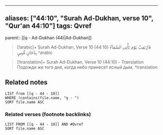 
---
aliases: ["44:10", "Surah Ad-Dukhan, verse 10", "Qur'an 44:10"]
tags: Qvref
---

parent:: [[q - Ad-Dukhan (44)|Ad-Dukhan]]

> [!arabic]+ Surah Ad-Dukhan, Verse 10 (44:10)
> <span class="quran-arabic">فَٱرْتَقِبْ يَوْمَ تَأْتِى ٱلسَّمَآءُ بِدُخَانٍ مُّبِينٍ</span>
^arabic

> [!translation]+ Surah Ad-Dukhan, Verse 10 (44:10) - Translation
> Подожди же того дня, когда небо принесет ясный дым,
^translation



## Related notes
```dataview
LIST from [[q - 44 - 10]]
WHERE !contains(file.name, "q - ")
SORT file.name ASC
```

### Related verses (footnote backlinks)
```dataview
LIST FROM [[q - 44 - 10]] AND #Qvref
SORT file.name ASC
```

